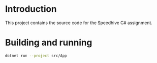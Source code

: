 # Introduction
This project contains the source code for the Speedhive C# assignment.

# Building and running
```bash
dotnet run --project src/App
```
